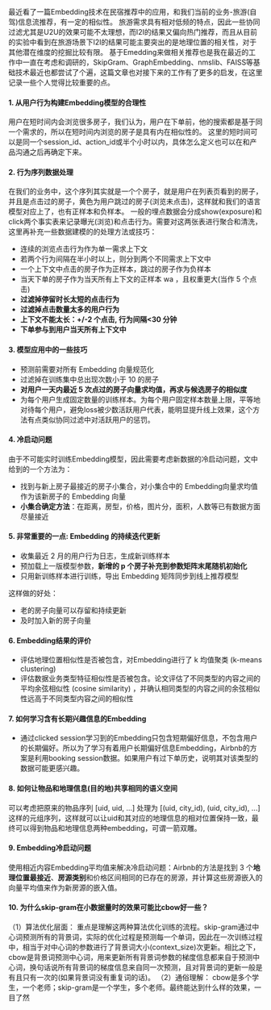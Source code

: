 最近看了一篇Embedding技术在民宿推荐中的应用，和我们当前的业务-旅游(自驾)信息流推荐，有一定的相似性。
旅游需求具有相对低频的特点，因此一些协同过滤尤其是U2U的效果可能不太理想，而I2I的结果又偏向热门推荐，而且从目前的实验中看到在旅游场景下I2I的结果可能主要突出的是地理位置的相关性，对于其他潜在维度的挖掘比较有限。
基于Emedding来做相关推荐也是我在最近的工作中一直在考虑和调研的，SkipGram、GraphEmbedding、nmslib、FAISS等基础技术最近也都尝试了个遍，这篇文章也对接下来的工作有了更多的启发，在这里记录一些个人觉得比较重要的点。
#### 1. 从用户行为构建Embedding模型的合理性
用户在短时间内会浏览很多房子，我们认为，用户在下单前，他的搜索都是基于同一个需求的，所以在短时间内浏览的房子是具有内在相似性的。
这里的短时间可以是同一个session_id、action_id或半个小时以内，具体怎么定义也可以在和产品沟通之后再确定下来。
#### 2. 行为序列数据处理
在我们的业务中，这个序列其实就是一个个房子，就是用户在列表页看到的房子，并且是点击过的房子，黄色为用户跳过的房子(浏览未点击)，这样就和我们的语言模型对应上了，也有正样本和负样本。
一般的埋点数据会分成show(exposure)和click两个事实表来记录曝光(浏览)和点击行为。需要对这两张表进行聚合和清洗，这里再补充一些数据建模的的处理方法或技巧：
- 连续的浏览点击行为作为单一需求上下文
- 若两个行为间隔在半小时以上，则分到两个不同需求上下文中
- 一个上下文中点击的房子作为正样本，跳过的房子作为负样本
- 当天下单的房子作为当天所有上下文的正样本 wa ，且权重更大(当作 5 个点击)
- **过滤掉停留时长太短的点击行为**
- **过滤掉点击数量太多的用户行为**
- **上下文不能太长：+/-2 个点击, 行为间隔<30 分钟**
- **下单参与到用户当天所有上下文中**

#### 3. 模型应用中的一些技巧
- 预测前需要对所有 Embedding 向量规范化
- 过滤掉在训练集中总出现次数小于 10 的房子
- **对用户一天内最近 5 次点过的房子向量求均值，再求与候选房子的相似度**
- 为每个用户生成固定数量的训练样本。为每个用户固定样本数量上限，平等地对待每个用户，避免loss被少数活跃用户代表，能明显提升线上效果，这个方法有点类似协同过滤中对活跃用户的惩罚。

#### 4. **冷启动**问题
由于不可能实时训练Embedding模型，因此需要考虑新数据的冷启动问题，文中给到的一个方法为：
- 找到与新上房子最接近的房子小集合，对小集合中的 Embedding向量求均值作为该新房子的 Embedding 向量
- **小集合确定方法**：在距离，房型，价格，图片分，面积，人数等已有数据方面尽量接近

#### 5. **非常重要的一点:  Embedding 的持续迭代更新**
- 收集最近 2 月的用户行为日志，生成新训练样本
- 预加载上一版模型参数，**新增的 p 个房子补充到参数矩阵末尾随机初始化**
- 只用新训练样本进行训练，导出 Embedding 矩阵同步到线上推荐模型

这样做的好处：
- 老的房子向量可以存留和持续更新
- 及时加入新的房子向量

#### 6. Embedding结果的评价
 - 评估地理位置相似性是否被包含，对Embedding进行了 k 均值聚类 (k-means clustering)
 - 评估数据业务类型特征相似性是否被包含。论文评估了不同类型的内容之间的平均余弦相似性 (cosine similarity) ，并确认相同类型的内容之间的余弦相似性远高于不同类型内容之间的相似性
 
#### 7. 如何学习含有长期兴趣信息的Embedding
 - 通过clicked session学习到的Embedding只包含短期偏好信息，不包含用户的长期偏好。所以为了学习有着用户长期偏好信息Embedding，Airbnb的方案是利用booking session数据。如果用户有过下单历史，说明其对该类型的数据可能更感兴趣。

#### 8. 如何让物品和地理信息(目的地)共享相同的语义空间
可以考虑把原来的物品序列 [uid, uid, ...] 处理为 [(uid, city_id), (uid, city_id), ...] 这样的元组序列，这样就可以让uid和其对应的地理信息的相对位置保持一致，最终可以得到物品和地理信息两种embedding，可谓一箭双雕。

#### 9. Embedding冷启动问题
使用相近内容Embedding平均值来解决冷启动问题：Airbnb的方法是找到 3 个**地理位置最接近**、**房源类别**和价格区间相同的已存在的房源，并计算这些房源嵌入的向量平均值来作为新房源的嵌入值。

#### 10. 为什么skip-gram在小数据量时的效果可能比cbow好一些？
（1）算法优化层面：
    重点是理解这两种算法优化训练的流程。skip-gram通过中心词预测所有的背景词，实际的优化过程是预测每一个单词，因此在一次训练过程中，相当于对中心词的参数进行了背景词大小(context_size)次更新。相比之下，cbow是背景词预测中心词，用来更新所有背景词参数的梯度信息都来自于预测中心词，换句话说所有背景词的梯度信息来自同一次预测，且对背景词的更新一般是有且只有一次的(如果背景词没有重复词的话)。
（2）通俗理解：
    cbow是多个学生，一个老师；skip-gram是一个学生，多个老师。最终能达到什么样的效果，一目了然
     
